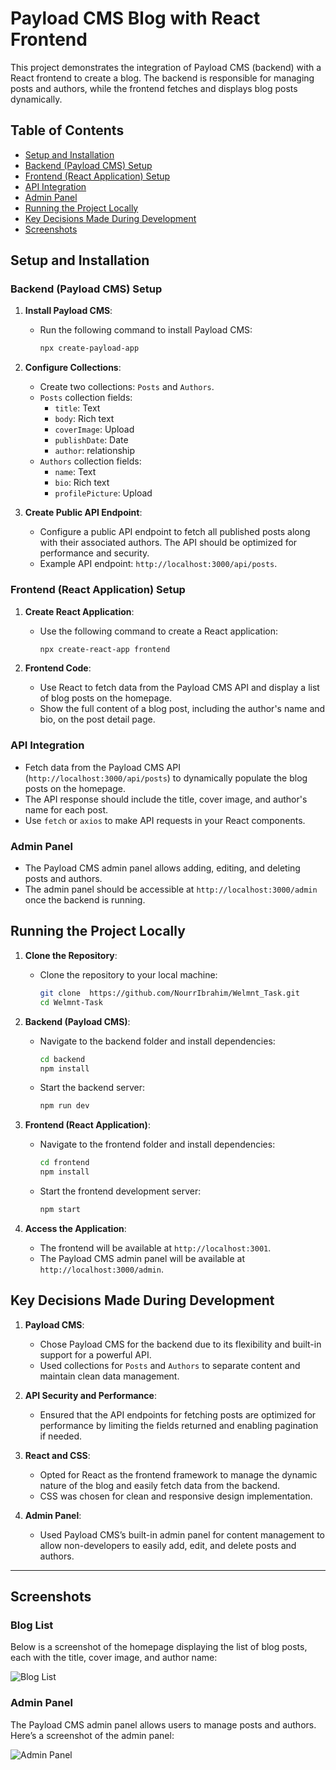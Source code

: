 # Payload CMS Blog with React Frontend

This project demonstrates the integration of Payload CMS (backend) with a React frontend to create a blog. The backend is responsible for managing posts and authors, while the frontend fetches and displays blog posts dynamically.

## Table of Contents
- [Setup and Installation](#setup-and-installation)
- [Backend (Payload CMS) Setup](#backend-payload-cms-setup)
- [Frontend (React Application) Setup](#frontend-react-application-setup)
- [API Integration](#api-integration)
- [Admin Panel](#admin-panel)
- [Running the Project Locally](#running-the-project-locally)
- [Key Decisions Made During Development](#key-decisions-made-during-development)
- [Screenshots](#screenshots)

## Setup and Installation

### Backend (Payload CMS) Setup

1. **Install Payload CMS**:
    - Run the following command to install Payload CMS:
      ```bash
      npx create-payload-app
      ```

2. **Configure Collections**:
    - Create two collections: `Posts` and `Authors`.
    - `Posts` collection fields:
        - `title`: Text
        - `body`: Rich text
        - `coverImage`: Upload
        - `publishDate`: Date
        - `author`: relationship
    - `Authors` collection fields:
        - `name`: Text
        - `bio`: Rich text
        - `profilePicture`: Upload

3. **Create Public API Endpoint**:
    - Configure a public API endpoint to fetch all published posts along with their associated authors. The API should be optimized for performance and security.
    - Example API endpoint: `http://localhost:3000/api/posts`.

### Frontend (React Application) Setup

1. **Create React Application**:
    - Use the following command to create a React application:
      ```bash
      npx create-react-app frontend
      ```

2. **Frontend Code**:
    - Use React to fetch data from the Payload CMS API and display a list of blog posts on the homepage.
    - Show the full content of a blog post, including the author's name and bio, on the post detail page.

### API Integration

- Fetch data from the Payload CMS API (`http://localhost:3000/api/posts`) to dynamically populate the blog posts on the homepage.
- The API response should include the title, cover image, and author's name for each post.
- Use `fetch` or `axios` to make API requests in your React components.

### Admin Panel

- The Payload CMS admin panel allows adding, editing, and deleting posts and authors.
- The admin panel should be accessible at `http://localhost:3000/admin` once the backend is running.

## Running the Project Locally

1. **Clone the Repository**:
    - Clone the repository to your local machine:
      ```bash
      git clone  https://github.com/NourrIbrahim/Welmnt_Task.git
      cd Welmnt-Task
      ```

2. **Backend (Payload CMS)**:
    - Navigate to the backend folder and install dependencies:
      ```bash
      cd backend
      npm install
      ```
    - Start the backend server:
      ```bash
      npm run dev
      ```

3. **Frontend (React Application)**:
    - Navigate to the frontend folder and install dependencies:
      ```bash
      cd frontend
      npm install
      ```
    - Start the frontend development server:
      ```bash
      npm start
      ```

4. **Access the Application**:
    - The frontend will be available at `http://localhost:3001`.
    - The Payload CMS admin panel will be available at `http://localhost:3000/admin`.
   
## Key Decisions Made During Development

1. **Payload CMS**:
    - Chose Payload CMS for the backend due to its flexibility and built-in support for a powerful API.
    - Used collections for `Posts` and `Authors` to separate content and maintain clean data management.

2. **API Security and Performance**:
    - Ensured that the API endpoints for fetching posts are optimized for performance by limiting the fields returned and enabling pagination if needed.

3. **React and CSS**:
    - Opted for React as the frontend framework to manage the dynamic nature of the blog and easily fetch data from the backend.
    - CSS was chosen for clean and responsive design implementation.

4. **Admin Panel**:
    - Used Payload CMS’s built-in admin panel for content management to allow non-developers to easily add, edit, and delete posts and authors.

---

## Screenshots

### Blog List
Below is a screenshot of the homepage displaying the list of blog posts, each with the title, cover image, and author name:

![Blog List](![image](https://github.com/user-attachments/assets/b959660c-ab30-448b-a4af-a16275fdcd09)
)

### Admin Panel
The Payload CMS admin panel allows users to manage posts and authors. Here’s a screenshot of the admin panel:

![Admin Panel](screenshots/admin-panel.png)

